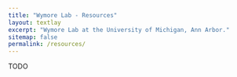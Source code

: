 ```yaml
---
title: "Wymore Lab - Resources"
layout: textlay
excerpt: "Wymore Lab at the University of Michigan, Ann Arbor."
sitemap: false
permalink: /resources/
---
```

TODO
